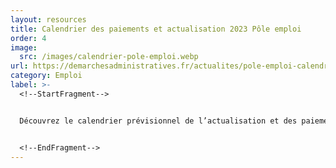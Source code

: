 ```yaml
---
layout: resources
title: Calendrier des paiements et actualisation 2023 Pôle emploi
order: 4
image:
  src: /images/calendrier-pole-emploi.webp
url: https://demarchesadministratives.fr/actualites/pole-emploi-calendrier-des-paiements-et-de-actualisation-2023#:~:text=Ainsi%2C%20le%20paiement%20de%20vos%20allocations%20P%C3%B4le%20emploi,l%E2%80%99allocation%20du%20mois%20d%E2%80%99avril%202023%29%20%3B%20%C3%89l%C3%A9ments%20suppl%C3%A9mentaires
category: Emploi
label: >-
  <!--StartFragment-->


  Découvrez le calendrier prévisionnel de l’actualisation et des paiements Pôle emploi 2023 pour savoir quand vous recevrez votre indemnisation l’an prochain.


  <!--EndFragment-->
---
```

